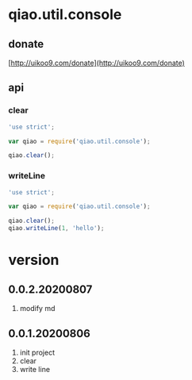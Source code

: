 # qiao.util.console

## donate
[http://uikoo9.com/donate](http://uikoo9.com/donate)

## api
### clear
```javascript
'use strict';

var qiao = require('qiao.util.console');

qiao.clear();
```

### writeLine
```javascript
'use strict';

var qiao = require('qiao.util.console');

qiao.clear();
qiao.writeLine(1, 'hello');
```

# version
## 0.0.2.20200807
1. modify md

## 0.0.1.20200806
1. init project
2. clear
3. write line